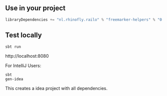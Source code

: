 ## Use in your project

```scala
libraryDependencies += "nl.rhinofly.railo" % "freemarker-helpers" % "0.2.0-SNAPSHOT"
```

## Test locally
```shell
sbt run
```
http://localhost:8080


For IntelliJ Users:

```shell
sbt
gen-idea
```

This creates a idea project with all dependencies.
